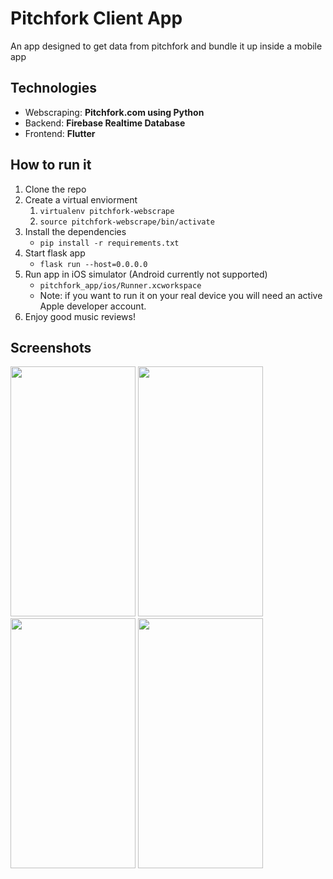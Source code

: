 # Pitchfork Client App

An app designed to get data from pitchfork and bundle it up inside a mobile app

## Technologies

- Webscraping: **Pitchfork.com using Python**
- Backend: **Firebase Realtime Database**
- Frontend: **Flutter**

## How to run it

1. Clone the repo
2. Create a virtual enviorment
   1. `virtualenv pitchfork-webscrape`
   2. `source pitchfork-webscrape/bin/activate`
3. Install the dependencies
   - `pip install -r requirements.txt` 
4. Start flask app
   - `flask run --host=0.0.0.0`
5. Run app in iOS simulator (Android currently not supported)
   * `pitchfork_app/ios/Runner.xcworkspace`
   * Note: if you want to run it on your real device you will need an active Apple developer account.
6. Enjoy good music reviews!

## Screenshots
<p float="left">
  <img src="https://user-images.githubusercontent.com/60407839/111528244-88e2bd00-8726-11eb-9293-cf8a37d7802f.png" width="200" height="400" />
  <img src="https://user-images.githubusercontent.com/60407839/111528692-145c4e00-8727-11eb-975e-ed21fa69804b.png" width="200" height="400" />
  <img src="https://user-images.githubusercontent.com/60407839/111528260-8f713480-8726-11eb-9774-e4b8b924e673.png" width="200" height="400" />
  <img src="https://user-images.githubusercontent.com/60407839/111528282-9304bb80-8726-11eb-9809-52bddba0901d.png" width="200" height="400" />
</p>


